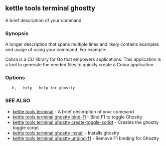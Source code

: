 ## kettle tools terminal ghostty

A brief description of your command

### Synopsis

A longer description that spans multiple lines and likely contains examples
and usage of using your command. For example:

Cobra is a CLI library for Go that empowers applications.
This application is a tool to generate the needed files
to quickly create a Cobra application.

### Options

```
  -h, --help   help for ghostty
```

### SEE ALSO

* [kettle tools terminal](kettle_tools_terminal.md)	 - A brief description of your command
* [kettle tools terminal ghostty bind-f1](kettle_tools_terminal_ghostty_bind-f1.md)	 - Bind F1 to toggle Ghostty
* [kettle tools terminal ghostty create-toggle-script](kettle_tools_terminal_ghostty_create-toggle-script.md)	 - Creates the ghostty toggle script
* [kettle tools terminal ghostty install](kettle_tools_terminal_ghostty_install.md)	 - Installs ghostty
* [kettle tools terminal ghostty unbind-f1](kettle_tools_terminal_ghostty_unbind-f1.md)	 - Remove F1 binding for Ghostty

